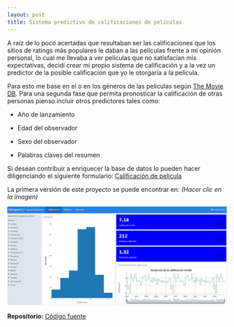 ```yaml
---
layout: post
title: Sistema predictivo de calificaciones de películas
---
```


A raíz de lo poco acertadas que resultaban ser las calificaciones que los sitios de ratings más populares le daban a las películas frente a mi opinión personal, lo cual me llevaba a ver películas que no satisfacían mis expectativas, decidí crear mi propio sistema de calificación y a la vez un predictor de la posible calificación que yo le otorgaría a la película.

Para esto me base en el o en los géneros de las películas según [The Movie DB](https://www.themoviedb.org/?language=es-ES). Para una segunda fase que permita pronosticar la calificación de otras personas pienso incluir otros predictores tales como:

* Año de lanzamiento

* Edad del observador

* Sexo del observador

* Palabras claves del resumen

Si desean contribuir a enriquecer la base de datos lo pueden hacer diligenciando el siguiente formulario: [Calificación de película](https://docs.google.com/forms/d/e/1FAIpQLScshxk1xVHUhSrvnDOmbjqvz9subYMHC9k2D9Bzdiu3t1uIXQ/viewform)

La primera versión de este proyecto se puede encontrar en: *(Hacer clic en la imagen)*

[![Ratingpelis](https://raw.githubusercontent.com/daniels13ca/daniels13ca.github.io/master/images/Peliculas.JPG)](https://daniels13ca.shinyapps.io/Ratingpelis/)

**Repositorio:**  [Código fuente](https://github.com/daniels13ca/PredictorPeliculas)